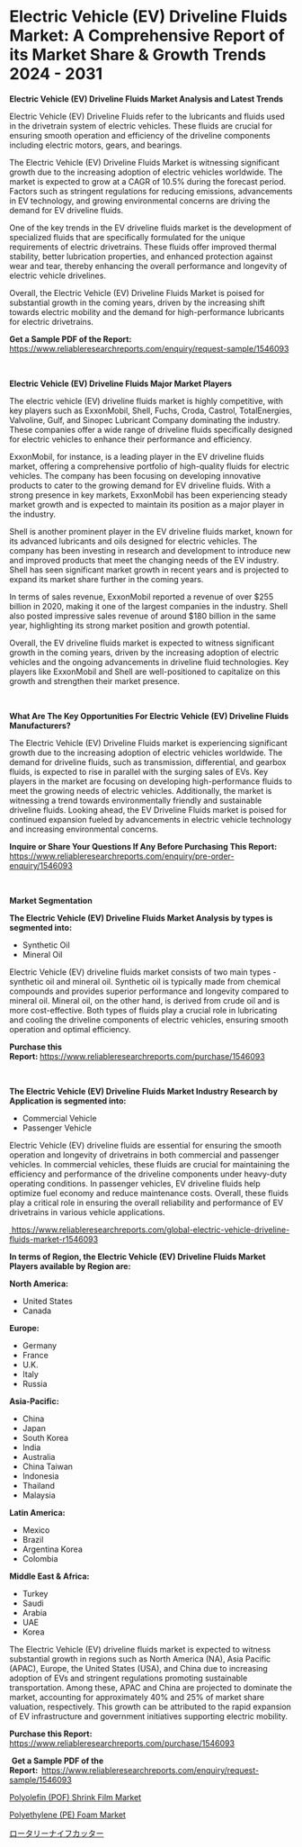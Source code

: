 <p><h1>Electric Vehicle (EV) Driveline Fluids Market: A Comprehensive Report of its Market Share & Growth Trends 2024 - 2031</h1></p><p><strong>Electric Vehicle (EV) Driveline Fluids Market Analysis and Latest Trends</strong></p>
<p><p>Electric Vehicle (EV) Driveline Fluids refer to the lubricants and fluids used in the drivetrain system of electric vehicles. These fluids are crucial for ensuring smooth operation and efficiency of the driveline components including electric motors, gears, and bearings.</p><p>The Electric Vehicle (EV) Driveline Fluids Market is witnessing significant growth due to the increasing adoption of electric vehicles worldwide. The market is expected to grow at a CAGR of 10.5% during the forecast period. Factors such as stringent regulations for reducing emissions, advancements in EV technology, and growing environmental concerns are driving the demand for EV driveline fluids.</p><p>One of the key trends in the EV driveline fluids market is the development of specialized fluids that are specifically formulated for the unique requirements of electric drivetrains. These fluids offer improved thermal stability, better lubrication properties, and enhanced protection against wear and tear, thereby enhancing the overall performance and longevity of electric vehicle drivelines.</p><p>Overall, the Electric Vehicle (EV) Driveline Fluids Market is poised for substantial growth in the coming years, driven by the increasing shift towards electric mobility and the demand for high-performance lubricants for electric drivetrains.</p></p>
<p><strong>Get a Sample PDF of the Report:&nbsp;</strong> <a href="https://www.reliableresearchreports.com/enquiry/request-sample/1546093">https://www.reliableresearchreports.com/enquiry/request-sample/1546093</a></p>
<p>&nbsp;</p>
<p><strong>Electric Vehicle (EV) Driveline Fluids Major Market Players</strong></p>
<p><p>The electric vehicle (EV) driveline fluids market is highly competitive, with key players such as ExxonMobil, Shell, Fuchs, Croda, Castrol, TotalEnergies, Valvoline, Gulf, and Sinopec Lubricant Company dominating the industry. These companies offer a wide range of driveline fluids specifically designed for electric vehicles to enhance their performance and efficiency.</p><p>ExxonMobil, for instance, is a leading player in the EV driveline fluids market, offering a comprehensive portfolio of high-quality fluids for electric vehicles. The company has been focusing on developing innovative products to cater to the growing demand for EV driveline fluids. With a strong presence in key markets, ExxonMobil has been experiencing steady market growth and is expected to maintain its position as a major player in the industry.</p><p>Shell is another prominent player in the EV driveline fluids market, known for its advanced lubricants and oils designed for electric vehicles. The company has been investing in research and development to introduce new and improved products that meet the changing needs of the EV industry. Shell has seen significant market growth in recent years and is projected to expand its market share further in the coming years.</p><p>In terms of sales revenue, ExxonMobil reported a revenue of over $255 billion in 2020, making it one of the largest companies in the industry. Shell also posted impressive sales revenue of around $180 billion in the same year, highlighting its strong market position and growth potential.</p><p>Overall, the EV driveline fluids market is expected to witness significant growth in the coming years, driven by the increasing adoption of electric vehicles and the ongoing advancements in driveline fluid technologies. Key players like ExxonMobil and Shell are well-positioned to capitalize on this growth and strengthen their market presence.</p></p>
<p>&nbsp;</p>
<p><strong>What Are The Key Opportunities For Electric Vehicle (EV) Driveline Fluids Manufacturers?</strong></p>
<p><p>The Electric Vehicle (EV) Driveline Fluids market is experiencing significant growth due to the increasing adoption of electric vehicles worldwide. The demand for driveline fluids, such as transmission, differential, and gearbox fluids, is expected to rise in parallel with the surging sales of EVs. Key players in the market are focusing on developing high-performance fluids to meet the growing needs of electric vehicles. Additionally, the market is witnessing a trend towards environmentally friendly and sustainable driveline fluids. Looking ahead, the EV Driveline Fluids market is poised for continued expansion fueled by advancements in electric vehicle technology and increasing environmental concerns.</p></p>
<p><strong>Inquire or Share Your Questions If Any Before Purchasing This Report:</strong> <a href="https://www.reliableresearchreports.com/enquiry/pre-order-enquiry/1546093">https://www.reliableresearchreports.com/enquiry/pre-order-enquiry/1546093</a></p>
<p>&nbsp;</p>
<p><strong>Market Segmentation</strong></p>
<p><strong>The Electric Vehicle (EV) Driveline Fluids Market Analysis by types is segmented into:</strong></p>
<p><ul><li>Synthetic Oil</li><li>Mineral Oil</li></ul></p>
<p><p>Electric Vehicle (EV) driveline fluids market consists of two main types - synthetic oil and mineral oil. Synthetic oil is typically made from chemical compounds and provides superior performance and longevity compared to mineral oil. Mineral oil, on the other hand, is derived from crude oil and is more cost-effective. Both types of fluids play a crucial role in lubricating and cooling the driveline components of electric vehicles, ensuring smooth operation and optimal efficiency.</p></p>
<p><strong>Purchase this Report:&nbsp;</strong><a href="https://www.reliableresearchreports.com/purchase/1546093">https://www.reliableresearchreports.com/purchase/1546093</a></p>
<p>&nbsp;</p>
<p><strong>The Electric Vehicle (EV) Driveline Fluids Market Industry Research by Application is segmented into:</strong></p>
<p><ul><li>Commercial Vehicle</li><li>Passenger Vehicle</li></ul></p>
<p><p>Electric Vehicle (EV) driveline fluids are essential for ensuring the smooth operation and longevity of drivetrains in both commercial and passenger vehicles. In commercial vehicles, these fluids are crucial for maintaining the efficiency and performance of the driveline components under heavy-duty operating conditions. In passenger vehicles, EV driveline fluids help optimize fuel economy and reduce maintenance costs. Overall, these fluids play a critical role in ensuring the overall reliability and performance of EV drivetrains in various vehicle applications.</p></p>
<p><a href="https://www.reliableresearchreports.com/global-electric-vehicle-driveline-fluids-market-r1546093">&nbsp;https://www.reliableresearchreports.com/global-electric-vehicle-driveline-fluids-market-r1546093</a></p>
<p><strong>In terms of Region, the Electric Vehicle (EV) Driveline Fluids Market Players available by Region are:</strong></p>
<p>
    <p> <strong> North America: </strong>
        <ul>
            <li>United States</li>
            <li>Canada</li>
        </ul>
        </p> 
    <p> <strong> Europe: </strong>
        <ul>
            <li>Germany</li>
            <li>France</li>
            <li>U.K.</li>
            <li>Italy</li>
            <li>Russia</li>
        </ul>
        </p> 
    <p> <strong> Asia-Pacific: </strong>
        <ul>
            <li>China</li>
            <li>Japan</li>
            <li>South Korea</li>
            <li>India</li>
            <li>Australia</li>
            <li>China Taiwan</li>
            <li>Indonesia</li>
            <li>Thailand</li>
            <li>Malaysia</li>
        </ul>
        </p> 
    <p> <strong> Latin America: </strong>
        <ul>
            <li>Mexico</li>
            <li>Brazil</li>
            <li>Argentina Korea</li>
            <li>Colombia</li>
        </ul>
        </p> 
    <p> <strong> Middle East & Africa: </strong>
        <ul>
            <li>Turkey</li>
            <li>Saudi</li>
            <li>Arabia</li>
            <li>UAE</li>
            <li>Korea</li>
        </ul>
    </p>
    </p>
<p><p>The Electric Vehicle (EV) driveline fluids market is expected to witness substantial growth in regions such as North America (NA), Asia Pacific (APAC), Europe, the United States (USA), and China due to increasing adoption of EVs and stringent regulations promoting sustainable transportation. Among these, APAC and China are projected to dominate the market, accounting for approximately 40% and 25% of market share valuation, respectively. This growth can be attributed to the rapid expansion of EV infrastructure and government initiatives supporting electric mobility.</p></p>
<p><strong>Purchase this Report: </strong><a href="https://www.reliableresearchreports.com/purchase/1546093">https://www.reliableresearchreports.com/purchase/1546093</a></p>
<p>&nbsp;<strong>Get a Sample PDF of the Report:&nbsp;&nbsp;</strong><a href="https://www.reliableresearchreports.com/enquiry/request-sample/1546093">https://www.reliableresearchreports.com/enquiry/request-sample/1546093</a></p>
<p><strong></strong></p>
<p><p><a href="https://github.com/kmtkihkn89/Market-Research-Report-List-1/blob/main/polyolefin-pof-shrink-film-market.md">Polyolefin (POF) Shrink Film Market</a></p><p><a href="https://github.com/flwellarose/Market-Research-Report-List-1/blob/main/polyethylene-pe-foam-market.md">Polyethylene (PE) Foam Market</a></p><p><a href="https://github.com/klon646/Market-Research-Report-List-1/blob/main/6305115136444.md">ロータリーナイフカッター</a></p></p>